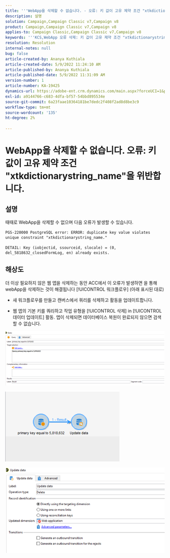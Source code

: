 ```yaml
---
title: '''WebApp을 삭제할 수 없습니다. - 오류: 키 값이 고유 제약 조건 "xtkdictionarystring_name"을(를) 위반합니다.'
description: 설명
solution: Campaign,Campaign Classic v7,Campaign v8
product: Campaign,Campaign Classic v7,Campaign v8
applies-to: Campaign Classic,Campaign Classic v7,Campaign v8
keywords: '''KCS,WebApp 오류 삭제: 키 값이 고유 제약 조건 "xtkdictionarystring_name"을(를) 위반합니다.'
resolution: Resolution
internal-notes: null
bug: false
article-created-by: Ananya Kuthiala
article-created-date: 5/9/2022 11:24:10 AM
article-published-by: Ananya Kuthiala
article-published-date: 5/9/2022 11:31:09 AM
version-number: 1
article-number: KA-19425
dynamics-url: https://adobe-ent.crm.dynamics.com/main.aspx?forceUCI=1&pagetype=entityrecord&etn=knowledgearticle&id=4a2bc686-8acf-ec11-a7b5-0022480a8e40
exl-id: a9144766-c683-4dfa-bf57-54bbd895534e
source-git-commit: 6a23faae10364181be7dedc2f408f2ad8d8be3c9
workflow-type: tm+mt
source-wordcount: '135'
ht-degree: 2%

---
```


# WebApp을 삭제할 수 없습니다. 오류: 키 값이 고유 제약 조건 &quot;xtkdictionarystring_name&quot;을 위반합니다.

## 설명


때때로 WebApp을 삭제할 수 없으며 다음 오류가 발생할 수 있습니다.

```
PGS-220000 PostgreSQL error: ERROR: duplicate key value violates unique constraint "xtkdictionarystring_name."

DETAIL: Key (iobjectid, ssourceid, slocale) = (0, del_5818632_closedFormLog, en) already exists.
```

## 해상도


더 이상 필요하지 않은 웹 앱을 삭제하는 동안 ACC에서 이 오류가 발생하면 을 통해 webApp을 삭제하는 것이 해결됩니다 [!UICONTROL 워크플로우] (아래 표시된 대로)

- 새 워크플로우를 만들고 캔버스에서 쿼리를 삭제하고 활동을 업데이트합니다.

- 웹 앱의 기본 키를 쿼리하고 작업 유형을 [!UICONTROL 삭제] in [!UICONTROL 데이터 업데이트] 활동. 앱이 삭제되면 데이터베이스 복원이 완료되지 않으면 검색할 수 없습니다.

![](assets/5cd987f7-8acf-ec11-a7b5-0022480a8e40.png)

![](assets/bf56c710-8bcf-ec11-a7b5-0022480a8e40.png)



![](assets/da9b0818-8bcf-ec11-a7b5-0022480a8e40.png)
